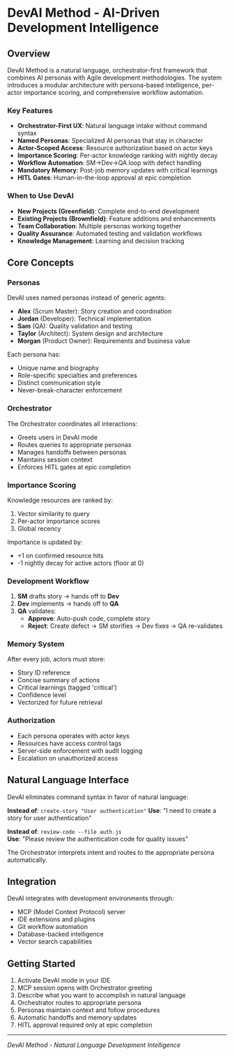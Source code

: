 # DevAI Method - AI-Driven Development Intelligence

## Overview

DevAI Method is a natural language, orchestrator-first framework that combines AI personas with Agile development methodologies. The system introduces a modular architecture with persona-based intelligence, per-actor importance scoring, and comprehensive workflow automation.

### Key Features

- **Orchestrator-First UX**: Natural language intake without command syntax
- **Named Personas**: Specialized AI personas that stay in character
- **Actor-Scoped Access**: Resource authorization based on actor keys
- **Importance Scoring**: Per-actor knowledge ranking with nightly decay
- **Workflow Automation**: SM→Dev→QA loop with defect handling
- **Mandatory Memory**: Post-job memory updates with critical learnings
- **HITL Gates**: Human-in-the-loop approval at epic completion

### When to Use DevAI

- **New Projects (Greenfield)**: Complete end-to-end development
- **Existing Projects (Brownfield)**: Feature additions and enhancements
- **Team Collaboration**: Multiple personas working together
- **Quality Assurance**: Automated testing and validation workflows
- **Knowledge Management**: Learning and decision tracking

## Core Concepts

### Personas

DevAI uses named personas instead of generic agents:

- **Alex** (Scrum Master): Story creation and coordination
- **Jordan** (Developer): Technical implementation
- **Sam** (QA): Quality validation and testing
- **Taylor** (Architect): System design and architecture
- **Morgan** (Product Owner): Requirements and business value

Each persona has:

- Unique name and biography
- Role-specific specialties and preferences
- Distinct communication style
- Never-break-character enforcement

### Orchestrator

The Orchestrator coordinates all interactions:

- Greets users in DevAI mode
- Routes queries to appropriate personas
- Manages handoffs between personas
- Maintains session context
- Enforces HITL gates at epic completion

### Importance Scoring

Knowledge resources are ranked by:

1. Vector similarity to query
2. Per-actor importance scores
3. Global recency

Importance is updated by:

- +1 on confirmed resource hits
- -1 nightly decay for active actors (floor at 0)

### Development Workflow

1. **SM** drafts story → hands off to **Dev**
2. **Dev** implements → hands off to **QA**
3. **QA** validates:
   - **Approve**: Auto-push code, complete story
   - **Reject**: Create defect → SM storifies → Dev fixes → QA re-validates

### Memory System

After every job, actors must store:

- Story ID reference
- Concise summary of actions
- Critical learnings (tagged 'critical')
- Confidence level
- Vectorized for future retrieval

### Authorization

- Each persona operates with actor keys
- Resources have access control tags
- Server-side enforcement with audit logging
- Escalation on unauthorized access

## Natural Language Interface

DevAI eliminates command syntax in favor of natural language:

**Instead of**: `create-story "User authentication"`
**Use**: "I need to create a story for user authentication"

**Instead of**: `review-code --file auth.js`  
**Use**: "Please review the authentication code for quality issues"

The Orchestrator interprets intent and routes to the appropriate persona automatically.

## Integration

DevAI integrates with development environments through:

- MCP (Model Context Protocol) server
- IDE extensions and plugins
- Git workflow automation
- Database-backed intelligence
- Vector search capabilities

## Getting Started

1. Activate DevAI mode in your IDE
2. MCP session opens with Orchestrator greeting
3. Describe what you want to accomplish in natural language
4. Orchestrator routes to appropriate persona
5. Personas maintain context and follow procedures
6. Automatic handoffs and memory updates
7. HITL approval required only at epic completion

---

_DevAI Method - Natural Language Development Intelligence_
